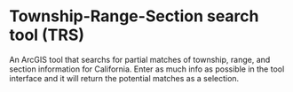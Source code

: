 # Township-Range-Section search tool (TRS)

An ArcGIS tool that searchs for partial matches of township, range, and section information for California. Enter as much info as possible in the tool interface and it will return the potential matches as a selection. 
